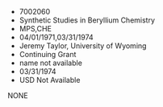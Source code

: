 * 7002060
* Synthetic Studies in Beryllium Chemistry
* MPS,CHE
* 04/01/1971,03/31/1974
* Jeremy Taylor, University of Wyoming
* Continuing Grant
*   name not available
* 03/31/1974
* USD Not Available

NONE